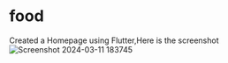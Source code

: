 # food

Created a Homepage using Flutter,Here is the screenshot
![Screenshot 2024-03-11 183745](https://github.com/Xzr890/project1/assets/89991440/3f9f2aca-03df-48d4-97ec-0b679aa994f0)
